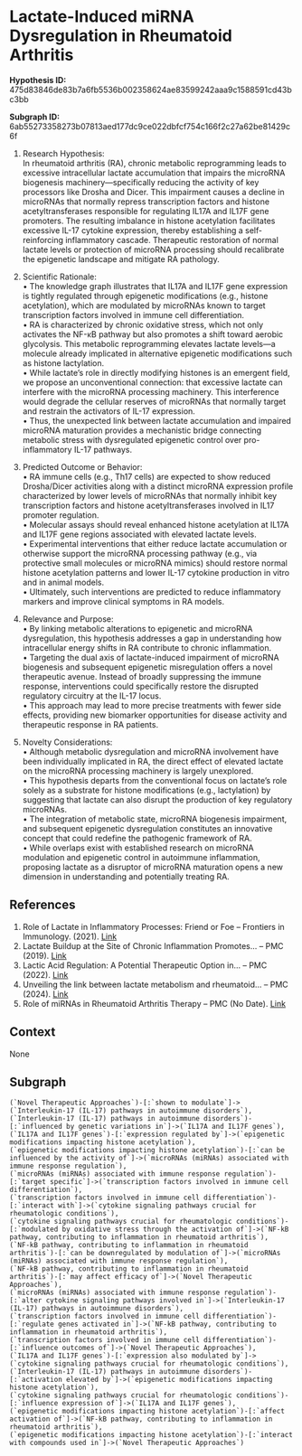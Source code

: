 
# Lactate-Induced miRNA Dysregulation in Rheumatoid Arthritis

**Hypothesis ID:** 475d83846de83b7a6fb5536b002358624ae83599242aaa9c1588591cd43bc3bb

**Subgraph ID:** 6ab55273358273b07813aed177dc9ce022dbfcf754c166f2c27a62be81429c6f

1. Research Hypothesis:  
In rheumatoid arthritis (RA), chronic metabolic reprogramming leads to excessive intracellular lactate accumulation that impairs the microRNA biogenesis machinery—specifically reducing the activity of key processors like Drosha and Dicer. This impairment causes a decline in microRNAs that normally repress transcription factors and histone acetyltransferases responsible for regulating IL17A and IL17F gene promoters. The resulting imbalance in histone acetylation facilitates excessive IL-17 cytokine expression, thereby establishing a self‐reinforcing inflammatory cascade. Therapeutic restoration of normal lactate levels or protection of microRNA processing should recalibrate the epigenetic landscape and mitigate RA pathology.

2. Scientific Rationale:  
• The knowledge graph illustrates that IL17A and IL17F gene expression is tightly regulated through epigenetic modifications (e.g., histone acetylation), which are modulated by microRNAs known to target transcription factors involved in immune cell differentiation.  
• RA is characterized by chronic oxidative stress, which not only activates the NF-κB pathway but also promotes a shift toward aerobic glycolysis. This metabolic reprogramming elevates lactate levels—a molecule already implicated in alternative epigenetic modifications such as histone lactylation.  
• While lactate’s role in directly modifying histones is an emergent field, we propose an unconventional connection: that excessive lactate can interfere with the microRNA processing machinery. This interference would degrade the cellular reserves of microRNAs that normally target and restrain the activators of IL-17 expression.  
• Thus, the unexpected link between lactate accumulation and impaired microRNA maturation provides a mechanistic bridge connecting metabolic stress with dysregulated epigenetic control over pro-inflammatory IL-17 pathways.

3. Predicted Outcome or Behavior:  
• RA immune cells (e.g., Th17 cells) are expected to show reduced Drosha/Dicer activities along with a distinct microRNA expression profile characterized by lower levels of microRNAs that normally inhibit key transcription factors and histone acetyltransferases involved in IL17 promoter regulation.  
• Molecular assays should reveal enhanced histone acetylation at IL17A and IL17F gene regions associated with elevated lactate levels.  
• Experimental interventions that either reduce lactate accumulation or otherwise support the microRNA processing pathway (e.g., via protective small molecules or microRNA mimics) should restore normal histone acetylation patterns and lower IL-17 cytokine production in vitro and in animal models.  
• Ultimately, such interventions are predicted to reduce inflammatory markers and improve clinical symptoms in RA models.

4. Relevance and Purpose:  
• By linking metabolic alterations to epigenetic and microRNA dysregulation, this hypothesis addresses a gap in understanding how intracellular energy shifts in RA contribute to chronic inflammation.  
• Targeting the dual axis of lactate-induced impairment of microRNA biogenesis and subsequent epigenetic misregulation offers a novel therapeutic avenue. Instead of broadly suppressing the immune response, interventions could specifically restore the disrupted regulatory circuitry at the IL-17 locus.  
• This approach may lead to more precise treatments with fewer side effects, providing new biomarker opportunities for disease activity and therapeutic response in RA patients.

5. Novelty Considerations:  
• Although metabolic dysregulation and microRNA involvement have been individually implicated in RA, the direct effect of elevated lactate on the microRNA processing machinery is largely unexplored.  
• This hypothesis departs from the conventional focus on lactate’s role solely as a substrate for histone modifications (e.g., lactylation) by suggesting that lactate can also disrupt the production of key regulatory microRNAs.  
• The integration of metabolic state, microRNA biogenesis impairment, and subsequent epigenetic dysregulation constitutes an innovative concept that could redefine the pathogenic framework of RA.  
• While overlaps exist with established research on microRNA modulation and epigenetic control in autoimmune inflammation, proposing lactate as a disruptor of microRNA maturation opens a new dimension in understanding and potentially treating RA.



## References
1. Role of Lactate in Inflammatory Processes: Friend or Foe – Frontiers in Immunology. (2021). [Link](https://www.frontiersin.org/articles/10.3389/fimmu.2021.808799/full)
2. Lactate Buildup at the Site of Chronic Inflammation Promotes... – PMC (2019). [Link](https://pmc.ncbi.nlm.nih.gov/articles/PMC6899510/)
3. Lactic Acid Regulation: A Potential Therapeutic Option in... – PMC (2022). [Link](https://pmc.ncbi.nlm.nih.gov/articles/PMC9433259/)
4. Unveiling the link between lactate metabolism and rheumatoid... – PMC (2024). [Link](https://pmc.ncbi.nlm.nih.gov/articles/PMC11033278/)
5. Role of miRNAs in Rheumatoid Arthritis Therapy – PMC (No Date). [Link](https://pmc.ncbi.nlm.nih.gov/articles/PMC10340706/)

## Context
None

## Subgraph
```
(`Novel Therapeutic Approaches`)-[:`shown to modulate`]->(`Interleukin-17 (IL-17) pathways in autoimmune disorders`),
(`Interleukin-17 (IL-17) pathways in autoimmune disorders`)-[:`influenced by genetic variations in`]->(`IL17A and IL17F genes`),
(`IL17A and IL17F genes`)-[:`expression regulated by`]->(`epigenetic modifications impacting histone acetylation`),
(`epigenetic modifications impacting histone acetylation`)-[:`can be influenced by the activity of`]->(`microRNAs (miRNAs) associated with immune response regulation`),
(`microRNAs (miRNAs) associated with immune response regulation`)-[:`target specific`]->(`transcription factors involved in immune cell differentiation`),
(`transcription factors involved in immune cell differentiation`)-[:`interact with`]->(`cytokine signaling pathways crucial for rheumatologic conditions`),
(`cytokine signaling pathways crucial for rheumatologic conditions`)-[:`modulated by oxidative stress through the activation of`]->(`NF-kB pathway, contributing to inflammation in rheumatoid arthritis`),
(`NF-kB pathway, contributing to inflammation in rheumatoid arthritis`)-[:`can be downregulated by modulation of`]->(`microRNAs (miRNAs) associated with immune response regulation`),
(`NF-kB pathway, contributing to inflammation in rheumatoid arthritis`)-[:`may affect efficacy of`]->(`Novel Therapeutic Approaches`),
(`microRNAs (miRNAs) associated with immune response regulation`)-[:`alter cytokine signaling pathways involved in`]->(`Interleukin-17 (IL-17) pathways in autoimmune disorders`),
(`transcription factors involved in immune cell differentiation`)-[:`regulate genes activated in`]->(`NF-kB pathway, contributing to inflammation in rheumatoid arthritis`),
(`transcription factors involved in immune cell differentiation`)-[:`influence outcomes of`]->(`Novel Therapeutic Approaches`),
(`IL17A and IL17F genes`)-[:`expression also modulated by`]->(`cytokine signaling pathways crucial for rheumatologic conditions`),
(`Interleukin-17 (IL-17) pathways in autoimmune disorders`)-[:`activation elevated by`]->(`epigenetic modifications impacting histone acetylation`),
(`cytokine signaling pathways crucial for rheumatologic conditions`)-[:`influence expression of`]->(`IL17A and IL17F genes`),
(`epigenetic modifications impacting histone acetylation`)-[:`affect activation of`]->(`NF-kB pathway, contributing to inflammation in rheumatoid arthritis`),
(`epigenetic modifications impacting histone acetylation`)-[:`interact with compounds used in`]->(`Novel Therapeutic Approaches`)
```
